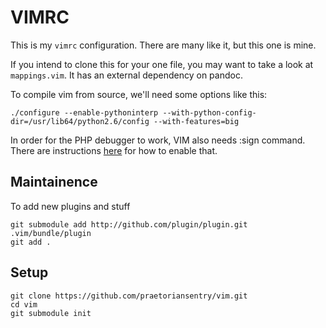 VIMRC
=====

This is my `vimrc` configuration.  There are many like it, but this one is mine.

If you intend to clone this for your one file, you may want to take a look at `mappings.vim`.
It has an external dependency on pandoc.

To compile vim from source, we'll need some options like this:

~~~
./configure --enable-pythoninterp --with-python-config-dir=/usr/lib64/python2.6/config --with-features=big
~~~

In order for the PHP debugger to work, VIM also needs :sign command.
There are instructions [here](http://developers.blog.box.com/2007/06/20/how-to-debug-php-with-vim-and-xdebug-on-linux/) for how to enable that.


## Maintainence ##

To add new plugins and stuff

    git submodule add http://github.com/plugin/plugin.git .vim/bundle/plugin
    git add .

## Setup ##

    git clone https://github.com/praetoriansentry/vim.git
    cd vim
    git submodule init
